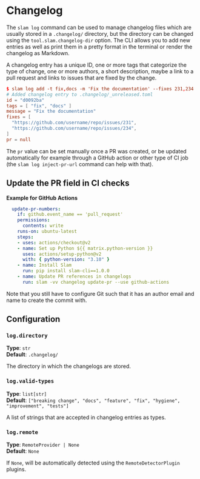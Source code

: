 # Changelog

The `slam log` command can be used to manage changelog files which are usually stored in a `.changelog/` directory,
but the directory can be changed using the `tool.slam.changelog-dir` option. The CLI allows you to add new entries
as well as print them in a pretty format in the terminal or render the changelog as Markdown.

A changelog entry has a unique ID, one or more tags that categorize the type of change, one or more authors,
a short description, maybe a link to a pull request and links to issues that are fixed by the change.

```toml
$ slam log add -t fix,docs -m 'Fix the documentation' --fixes 231,234
# Added changelog entry to .changelog/_unreleased.toml
id = "d0092ba"
tags = [ "fix", "docs" ]
message = "Fix the documentation"
fixes = [
  "https://github.com/username/repo/issues/231",
  "https://github.com/username/repo/issues/234",
]
pr = null
```

The `pr` value can be set manually once a PR was created, or be updated automatically for example through a GitHub
action or other type of CI job (the `slam log inject-pr-url` command can help with that).

## Update the PR field in CI checks

__Example for GitHub Actions__

```yml
  update-pr-numbers:
    if: github.event_name == 'pull_request'
    permissions:
      contents: write
    runs-on: ubuntu-latest
    steps:
    - uses: actions/checkout@v2
    - name: Set up Python ${{ matrix.python-version }}
      uses: actions/setup-python@v2
      with: { python-version: "3.10" }
    - name: Install Slam
      run: pip install slam-cli==1.0.0
    - name: Update PR references in changelogs
      run: slam -vv changelog update-pr --use github-actions
```

Note that you still have to configure Git such that it has an author email and name to create the commit with.

## Configuration

### `log.directory`

__Type__: `str`  
__Default__: `.changelog/`

The directory in which the changelogs are stored.

### `log.valid-types`

__Type__: `list[str]`  
__Default__: `["breaking change", "docs", "feature", "fix", "hygiene", "improvement", "tests"]`

A list of strings that are accepted in changelog entries as types.

### `log.remote`

__Type__: `RemoteProvider | None`  
__Default__: `None`

If `None`, will be automatically detected using the `RemoteDetectorPlugin` plugins.
